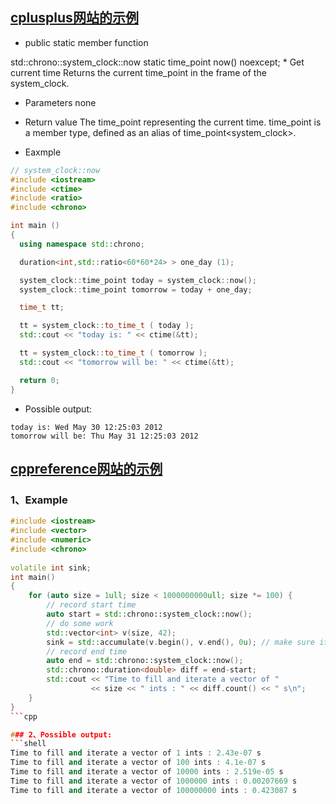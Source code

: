 ## [cplusplus网站的示例](http://www.cplusplus.com/reference/chrono/system_clock/now/)
* public static member function
<chrono>
std::chrono::system_clock::now
static time_point now() noexcept;
* Get current time
Returns the current time_point in the frame of the system_clock.

* Parameters
none

* Return value
The time_point representing the current time.
time_point is a member type, defined as an alias of time_point<system_clock>.

* Eaxmple
```cpp
// system_clock::now
#include <iostream>
#include <ctime>
#include <ratio>
#include <chrono>

int main ()
{
  using namespace std::chrono;

  duration<int,std::ratio<60*60*24> > one_day (1);

  system_clock::time_point today = system_clock::now();
  system_clock::time_point tomorrow = today + one_day;

  time_t tt;

  tt = system_clock::to_time_t ( today );
  std::cout << "today is: " << ctime(&tt);

  tt = system_clock::to_time_t ( tomorrow );
  std::cout << "tomorrow will be: " << ctime(&tt);

  return 0;
}
```

* Possible output:
```shell
today is: Wed May 30 12:25:03 2012
tomorrow will be: Thu May 31 12:25:03 2012
```
## [cppreference网站的示例](https://en.cppreference.com/w/cpp/chrono/system_clock/now)
### 1、Example
```cpp
#include <iostream>
#include <vector>
#include <numeric>
#include <chrono>
 
volatile int sink;
int main()
{
    for (auto size = 1ull; size < 1000000000ull; size *= 100) {
        // record start time
        auto start = std::chrono::system_clock::now();
        // do some work
        std::vector<int> v(size, 42);
        sink = std::accumulate(v.begin(), v.end(), 0u); // make sure it's a side effect
        // record end time
        auto end = std::chrono::system_clock::now();
        std::chrono::duration<double> diff = end-start;
        std::cout << "Time to fill and iterate a vector of " 
                  << size << " ints : " << diff.count() << " s\n";
    }
}
```cpp

### 2、Possible output:
```shell
Time to fill and iterate a vector of 1 ints : 2.43e-07 s
Time to fill and iterate a vector of 100 ints : 4.1e-07 s
Time to fill and iterate a vector of 10000 ints : 2.519e-05 s
Time to fill and iterate a vector of 1000000 ints : 0.00207669 s
Time to fill and iterate a vector of 100000000 ints : 0.423087 s
```
